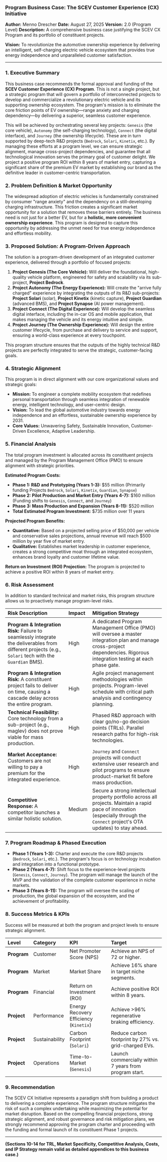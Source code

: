 ### **Program Business Case: The SCEV Customer Experience (CX) Initiative**

**Author:** Menno Drescher
**Date:** August 27, 2025
**Version:** 2.0 (Program Level)
**Description:** A comprehensive business case justifying the SCEV CX Program and its portfolio of constituent projects.

**Vision:** To revolutionize the automotive ownership experience by delivering an intelligent, self-charging electric vehicle ecosystem that provides true energy independence and unparalleled customer satisfaction.

---

### **1. Executive Summary**

This business case recommends the formal approval and funding of the **SCEV Customer Experience (CX) Program**. This is not a single project, but a strategic program that will govern a portfolio of interconnected projects to develop and commercialize a revolutionary electric vehicle and its supporting ownership ecosystem. The program's mission is to eliminate the core friction points of EV ownership—range anxiety and charging dependency—by delivering a superior, seamless customer experience.

This will be achieved by orchestrating several key projects: `Genesis` (the core vehicle), `Autonomy` (the self-charging technology), `Connect` (the digital interface), and `Journey` (the ownership lifecycle). These are in turn supported by deep-tech R&D projects (`Bedrock`, `Solari`, `Kinetix`, etc.). By managing these efforts at a program level, we can ensure strategic alignment, manage cross-project dependencies, and guarantee that all technological innovation serves the primary goal of customer delight. We project a positive program ROI within 8 years of market entry, capturing a significant share of the premium EV market by establishing our brand as the definitive leader in customer-centric transportation.

### **2. Problem Definition & Market Opportunity**

The widespread adoption of electric vehicles is fundamentally constrained by consumer "range anxiety" and the dependency on a still-developing charging infrastructure. This friction creates a significant market opportunity for a solution that removes these barriers entirely. The business need is not just for a better EV, but for a **holistic, more convenient ownership experience**. This program is designed to capture this opportunity by addressing the unmet need for true energy independence and effortless mobility.

### **3. Proposed Solution: A Program-Driven Approach**

The solution is a program-driven development of an integrated customer experience, delivered through a portfolio of focused projects:

1.  **Project Genesis (The Core Vehicle):** Will deliver the foundational, high-quality vehicle platform, engineered for safety and scalability via its sub-project, **Project Bedrock**.
2.  **Project Autonomy (The Energy Experience):** Will create the "arrive fully charged" experience by integrating the outputs of its R&D sub-projects: **Project Solari** (solar), **Project Kinetix** (kinetic capture), **Project Guardian** (advanced BMS), and **Project Synapse** (AI power management).
3.  **Project Connect (The Digital Experience):** Will develop the seamless digital interface, including the in-car OS and mobile application, that makes managing the vehicle and its energy intuitive and simple.
4.  **Project Journey (The Ownership Experience):** Will design the entire customer lifecycle, from purchase and delivery to service and support, ensuring a world-class experience at every touchpoint.

This program structure ensures that the outputs of the highly technical R&D projects are perfectly integrated to serve the strategic, customer-facing goals.

### **4. Strategic Alignment**

This program is in direct alignment with our core organizational values and strategic goals:
*   **Mission:** To engineer a complete mobility ecosystem that redefines personal transportation through seamless integration of renewable energy, intelligent technology, and user-centric design.
*   **Vision:** To lead the global automotive industry towards energy independence and an effortless, sustainable ownership experience by 2031.
*   **Core Values:** Unwavering Safety, Sustainable Innovation, Customer-Driven Excellence, Adaptive Leadership.

### **5. Financial Analysis**

The total program investment is allocated across its constituent projects and managed by the Program Management Office (PMO) to ensure alignment with strategic priorities.

**Estimated Program Costs:**
*   **Phase 1: R&D and Prototyping (Years 1-3):** $55 million (Primarily funding Projects `Bedrock`, `Solari`, `Kinetix`, `Guardian`, `Synapse`)
*   **Phase 2: Pilot Production and Market Entry (Years 4-7):** $160 million (Funding shifts to `Genesis`, `Connect`, and `Journey`)
*   **Phase 3: Mass Production and Expansion (Years 8-11):** $520 million
*   **Total Estimated Program Investment:** $735 million over 11 years

**Projected Program Benefits:**
*   **Quantitative:** Based on a projected selling price of $50,000 per vehicle and conservative sales projections, annual revenue will reach $500 million by year five of market entry.
*   **Qualitative:** Establishes market leadership in customer experience, creates a strong competitive moat through an integrated ecosystem, enhances brand loyalty and customer lifetime value.

**Return on Investment (ROI) Projection:** The program is projected to achieve a positive ROI within 8 years of market entry.

### **6. Risk Assessment**

In addition to standard technical and market risks, this program structure allows us to proactively manage program-level risks.

| Risk Description | Impact | Mitigation Strategy |
| :--- | :--- | :--- |
| **Program & Integration Risk:** Failure to seamlessly integrate the deliverables from different projects (e.g., `Solari` tech with the `Guardian` BMS). | High | A dedicated Program Management Office (PMO) will oversee a master integration plan and manage cross-project dependencies. Rigorous integration testing at each phase gate. |
| **Program & Integration Risk:** A constituent project fails to deliver on time, causing a cascade delay across the entire program. | High | Agile project management methodologies within projects. Program-level schedule with critical path analysis and contingency planning. |
| **Technical Feasibility:** Core technology from a sub-project (e.g., maglev) does not prove viable for mass production. | High | Phased R&D approach with clear go/no-go decision points (TRLs). Parallel research paths for high-risk technologies. |
| **Market Acceptance:** Customers are not willing to pay a premium for the integrated experience. | High | `Journey` and `Connect` projects will conduct extensive user research and pilot programs to ensure product-market fit before mass production. |
| **Competitive Response:** A competitor launches a similar holistic solution. | Medium | Secure a strong intellectual property portfolio across all projects. Maintain a rapid pace of innovation (especially through the `Connect` project's OTA updates) to stay ahead. |

### **7. Program Roadmap & Phased Execution**

*   **Phase 1 (Years 1-3):** Charter and execute the core R&D projects (`Bedrock`, `Solari`, etc.). The program's focus is on technology incubation and integration into a functional prototype.
*   **Phase 2 (Years 4-7):** Shift focus to the experience-level projects (`Genesis`, `Connect`, `Journey`). The program will manage the launch of the MVP and the validation of the complete customer experience in niche markets.
*   **Phase 3 (Years 8-11):** The program will oversee the scaling of production, the global expansion of the ecosystem, and the achievement of profitability.

### **8. Success Metrics & KPIs**

Success will be measured at both the program and project levels to ensure strategic alignment.

| Level | Category | KPI | Target |
| :--- | :--- | :--- | :--- |
| **Program**| Customer | Net Promoter Score (NPS) | Achieve an NPS of 72 or higher. |
| **Program**| Market | Market Share | Achieve 16% share in target niche segments. |
| **Program**| Financial | Return on Investment (ROI) | Achieve positive ROI within 8 years. |
| **Project** | Performance | Energy Recovery Efficiency (`Kinetix`) | Achieve >96% regenerative braking efficiency. |
| **Project** | Sustainability| Carbon Footprint (`Solari`) | Reduce carbon footprint by 27% vs. grid-charged EVs. |
| **Project** | Operations | Time-to-Market (`Genesis`) | Launch commercially within 7 years from program start. |

### **9. Recommendation**

The SCEV CX Initiative represents a paradigm shift from building a product to delivering a complete experience. The program structure mitigates the risk of such a complex undertaking while maximizing the potential for market disruption. Based on the compelling financial projections, strong strategic alignment, and robust governance and risk mitigation plans, we strongly recommend approving the program charter and proceeding with the funding and formal launch of its constituent Phase 1 projects.

---
**(Sections 10-14 for TRL, Market Specificity, Competitive Analysis, Costs, and IP Strategy remain valid as detailed appendices to this business case.)**